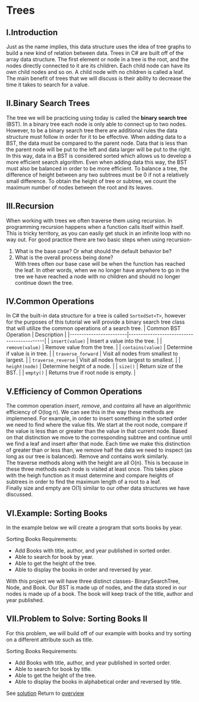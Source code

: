 # Trees
## I.Introduction
Just as the name implies, this data structure uses the idea of tree graphs to build a new kind of relation between data. Trees in C# are built off of the array data structure. The first element or node in a tree is the root, and the nodes directly connected to it are its children. Each child node can have its own child nodes and so on. A child node with no children is called a leaf. \
The main benefit of trees that we will discuss is their ability to decrease the time it takes to search for a value.
## II.Binary Search Trees
The tree we will be practicing using today is called the **binary search tree** (BST). In a binary tree each node is only able to connect up to two nodes. However, to be a binary search tree there are additional rules the data structure must follow in order for it to be effective. When adding data to a BST, the data must be compared to the parent node. Data that is less than the parent node will be put to the left and data larger will be put to the right. In this way, data in a BST is considered sorted which allows us to develop a more efficient search algorithm. Even when adding data this way, the BST must also be balanced in order to be more efficient. To balance a tree, the difference of height between any two subtrees must be 0 if not a relatively small difference. To obtain the height of tree or subtree, we count the maximum number of nodes between the root and its leaves. 
## III.Recursion
When working with trees we often traverse them using recursion. In programming recursion happens when a function calls itself within itself. This is tricky territory, as you can easily get stuck in an infinite loop with no way out. For good practice there are two basic steps when using recursion-
1. What is the base case? Or what should the default behavior be?
2. What is the overall process being done?\
With trees often our base case will be when the function has reached the leaf. In other words, when we no longer have anywhere to go in the tree we have reached a node with no children and should no longer continue down the tree. 
## IV.Common Operations
In C# the built-in data structure for a tree is called ```SortedSet<T>```, however for the purposes of this tutorial we will provide a binary search tree class that will utilize the common operations of a search tree. 
| Common BST  Operation  | Description                               |
|------------------------|-------------------------------------------|
| ```insert(value)```    | Insert a value into the tree.             |
| ```remove(value)```    | Remove value from the tree.               |
| ```contains(value)```  | Determine if value is in tree.            |
| ```traverse_forward``` | Visit all nodes from smallest to largest. |
| ```traverse_reverse``` | Visit all nodes from largest to smallest. |
| ```height(node)```     | Determine height of a node.               |
| ```size()```           | Return size of the BST.                   |
| ```empty()```          | Returns true if root node is empty.       |
## V.Efficiency of Common Operations
The common operation *insert*, *remove*, and *contains* all have an algorithmic efficiency of O(log n). We can see this in the way these methods are implemened. For example, in order to insert something in the sorted order we need to find where the value fits. We start at the root node, compare if the value is less than or greater than the value in that current node. Based on that distinction we move to the corresponding subtree and continue until we find a leaf and insert after that node. Each time we make this distinction of greater than or less than, we remove half the data we need to inspect (as long as our tree is balanced). Remove and contains work similarly.\
The traverse methods along with the height are all O(n). This is because in these three methods each node is visited at least once. This takes place with the heigh function as it must determine and compare heights of subtrees in order to find the maximum length of a root to a leaf.\
Finally size and empty are O(1) similar to our other data structures we have discussed.
## VI.Example: Sorting Books
In the example below we will create a program that sorts books by year. 

Sorting Books Requirements:
* Add Books with title, author, and year published in sorted order.
* Able to search for book by year.
* Able to get the height of the tree.
* Able to display the books in order and reversed by year.

With this project we will have three distinct classes- BinarySearchTree, Node, and Book. Our BST is made up of nodes, and the data stored in our nodes is made up of a book. The book will keep track of the title, author and year published. 
## VII.Problem to Solve: Sorting Books II
For this problem, we will build off of our example with books and try sorting on a different attribute such as title. 

Sorting Books Requirements:
* Add Books with title, author, and year published in sorted order.
* Able to search for book by title.
* Able to get the height of the tree.
* Able to display the books in alphabetical order and reversed by title.

See [solution](tree-solution)
Return to [overview](0-overview.md)
